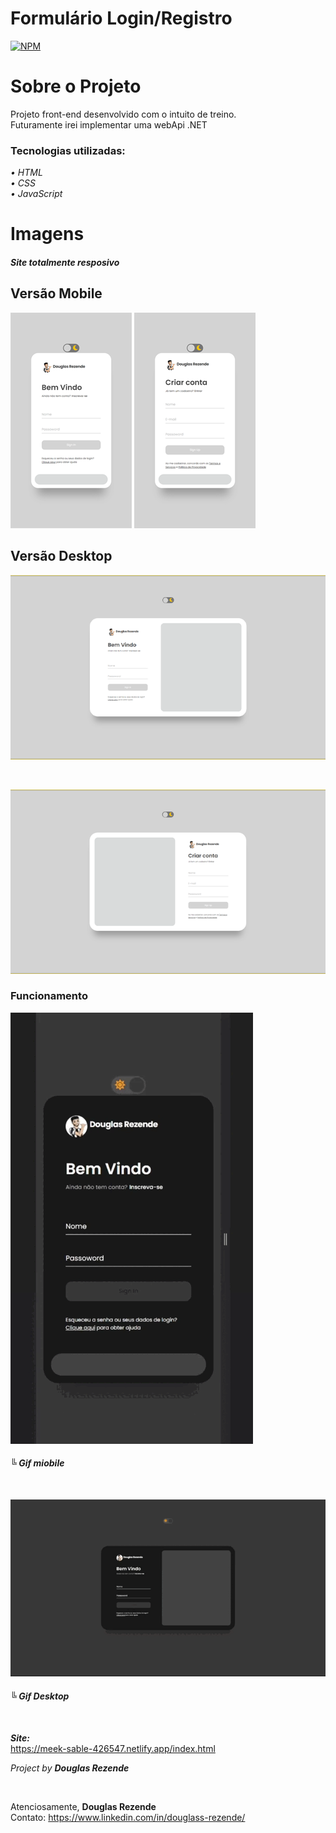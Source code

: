 # Formulário Login/Registro 
[![NPM](https://img.shields.io/github/license/DougRezende/login_register)](https://github.com/DougRezende/login_register/blob/main/LICENSE)

# Sobre o Projeto

Projeto front-end desenvolvido com o intuito de treino. <br>
Futuramente irei implementar uma webApi .NET

### Tecnologias utilizadas:
<em>• HTML<br>
• CSS<br>
• JavaScript<br> </em>

# Imagens 
#### <em>Site totalmente resposivo</em>

## Versão Mobile

![Mobile 1](https://github.com/DougRezende/login_register/blob/main/assets/mobile_login.png) ![Mobile 2](https://github.com/DougRezende/login_register/blob/main/assets/mobile_registro.png)

## Versão Desktop

![Desktop 1](https://github.com/DougRezende/login_register/blob/main/assets/pc_login.png)

<br>

![Desktop 2](https://github.com/DougRezende/login_register/blob/main/assets/pc_registro.png)

### Funcionamento

![Gif Mobile](https://github.com/DougRezende/login_register/blob/main/assets/video_mobile.gif)
<br>
#### <em>╚ Gif miobile</em>

<br>

![Gif Desktop](https://github.com/DougRezende/login_register/blob/main/assets/video_pc.gif)
<br>
#### <em>╚ Gif Desktop</em>

<br>

<strong><em>Site:</em></strong><br>
https://meek-sable-426547.netlify.app/index.html

<em>Project by <strong>Douglas Rezende</strong></em>

<br>

Atenciosamente, <strong>Douglas Rezende</strong><br>
Contato: https://www.linkedin.com/in/douglass-rezende/
